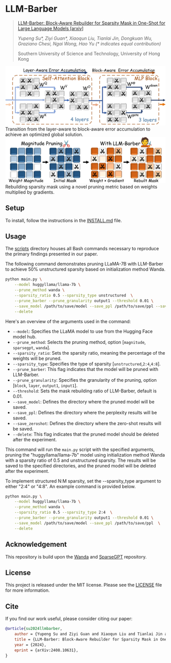 # LLM-Barber
> [LLM-Barber: Block-Aware Rebuilder for Sparsity Mask in One-Shot for Large Language Models [arxiv]](https://arxiv.org/abs/2408.10631)
> 
> *Yupeng Su\*, Ziyi Guan\*, Xiaoqun Liu, Tianlai Jin, Dongkuan Wu, Graziano Chesi, Ngai Wong, Hao Yu (\* indicates equal contribution)*
>
> Southern University of Science and Technology, University of Hong Kong

![Figure 1a](img/figure1a.png)
Transition from the layer-aware to block-aware error accumulation to achieve an optimized global solution.
![Figure 1b](img/figure1b.png)
Rebuilding sparsity mask using a novel pruning metric based on weights multiplied by gradients.

## Setup
To install, follow the instructions in the [INSTALL.md](INSTALL.md) file.

## Usage
The [scripts](./scripts/) directory houses all Bash commands necessary to reproduce the primary findings presented in our paper.

The following command demonstrates pruning LLaMA-7B with LLM-Barber to achieve 50% unstructured sparsity based on initialization method Wanda.

```bash
python main.py \
    --model huggyllama/llama-7b \
    --prune_method wanda \
    --sparsity_ratio 0.5 --sparsity_type unstructured  \
    --prune_barber --prune_granularity output1 --threshold 0.01 \
    --save_model /path/to/save/model --save_ppl /path/to/save/ppl --save_zeroshot /path/to/save/zeroshot \
    --delete
```

Here's an overview of the arguments used in the command:

* `--model`: Specifies the LLaMA model to use from the Hugging Face model hub.
* `--prune_method`: Selects the pruning method, option [`magnitude`, `sparsegpt`, `wanda`].
* `--sparsity_ratio`: Sets the sparsity ratio, meaning the percentage of the weights will be pruned.
* `--sparsity_type`: Specifies the type of sparsity [`unstructured`,`2:4`,`4:8`].
* `--prune_barber`: This flag indicates that the model will be pruned with LLM-Barber.
* `--prune_granularity`: Specifies the granularity of the pruning, option [`block`, `layer`, `output1`, `input1`].
* `--threshold`: Sets the mask rebuilding ratio of LLM-Barber, default is 0.01.
* `--save_model`: Defines the directory where the pruned model will be saved.
* `--save_ppl`: Defines the directory where the perplexity results will be saved.
* `--save_zeroshot`: Defines the directory where the zero-shot results will be saved.
* `--delete`: This flag indicates that the pruned model should be deleted after the experiment. 

This command will run the `main.py` script with the specified arguments, pruning the "huggyllama/llama-7b" model using initialization method Wanda with a sparsity ratio of 0.5 and unstructured sparsity. The results will be saved to the specified directories, and the pruned model will be deleted after the experiment.

To implement structured N:M sparsity, set the --sparsity_type argument to either "2:4" or "4:8". An example command is provided below.
```bash
python main.py \
    --model huggyllama/llama-7b \
    --prune_method wanda \
    --sparsity_ratio 0.5 --sparsity_type 2:4  \
    --prune_barber --prune_granularity output1 --threshold 0.01 \
    --save_model /path/to/save/model --save_ppl /path/to/save/ppl  \
    --delete
```

## Acknowledgement
This repository is build upon the [Wanda](https://github.com/locuslab/wanda) and [SparseGPT](https://github.com/IST-DASLab/sparsegpt) repository.

## License
This project is released under the MIT license. Please see the [LICENSE](LICENSE) file for more information.

## Cite
If you find our work useful, please consider citing our paper:
```bibtex
@article{su2024llmbarber,
    author = {Yupeng Su and Ziyi Guan and Xiaoqun Liu and Tianlai Jin and Dongkuan Wu and Graziano Chesi and Ngai Wong and Hao Yu},
    title = {LLM-Barber: Block-Aware Rebuilder for Sparsity Mask in One-Shot for Large Language Models},
    year = {2024},
    eprint = {arXiv:2408.10631},
}
```

